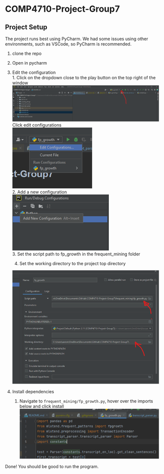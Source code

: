 # COMP4710-Project-Group7

## Project Setup
The project runs best using PyCharm. We had some issues using other environments, such as VSCode, so PyCharm is recommended.  
1. clone the repo  
2. Open in pycharm  
3. Edit the configuration  
   1. 
Click on the dropdown close to the play button on the top right of the window  
   ![Config edit](screenshots/step1.png)  
   Click edit configurations  
   ![edit configurations](screenshots/step2.png)  
   2. Add a new configuration  
   ![add configurations](screenshots/step3.png)  
   3. Set the script path to fp_growth in the frequent_mining folder  
   
   4. Set the working directory to the project top directory  
   
   ![set working dir](screenshots/step4.png)  
   
4. Install dependencies  
   1. Navigate to `frequent_mining/fp_growth.py`, hover over the imports below and click install
   ![set working dir](screenshots/step5.png)  


Done! You should be good to run the program.
